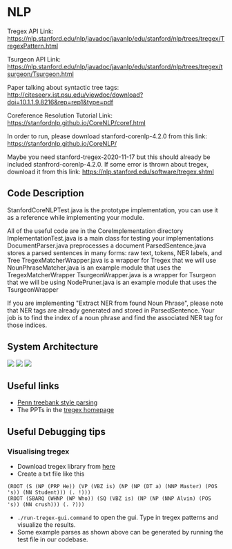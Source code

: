 # NLP

Tregex API Link: https://nlp.stanford.edu/nlp/javadoc/javanlp/edu/stanford/nlp/trees/tregex/TregexPattern.html

Tsurgeon API Link: https://nlp.stanford.edu/nlp/javadoc/javanlp/edu/stanford/nlp/trees/tregex/tsurgeon/Tsurgeon.html

Paper talking about syntactic tree tags: http://citeseerx.ist.psu.edu/viewdoc/download?doi=10.1.1.9.8216&rep=rep1&type=pdf

Coreference Resolution Tutorial Link: https://stanfordnlp.github.io/CoreNLP/coref.html

In order to run, please download stanford-corenlp-4.2.0 from this link: https://stanfordnlp.github.io/CoreNLP/

Maybe you need stanford-tregex-2020-11-17 but this should already be included stanfrord-corenlp-4.2.0. If some error is thrown about tregex, download it from this link: https://nlp.stanford.edu/software/tregex.shtml

## Code Description
StanfordCoreNLPTest.java is the prototype implementation, you can use it as a reference while implementing your module.

All of the useful code are in the CoreImplementation directory
ImplementationTest.java is a main class for testing your implementations
DocumentParser.java preprocesses a document
ParsedSentence.java stores a parsed sentences in many forms: raw text, tokens, NER labels, and Tree
TregexMatcherWrapper.java is a wrapper for Tregex that we will use
NounPhraseMatcher.java is an example module that uses the TregexMatcherWrapper
TsurgeonWrapper.java is a wrapper for Tsurgeon that we will be using
NodePruner.java is an example module that uses the TsurgeonWrapper

If you are implementing "Extract NER from found Noun Phrase", please note that NER tags are already generated and stored in ParsedSentence. Your job is to find the index of a noun phrase and find the associated NER tag for those indices.

## System Architecture
![](https://i.ibb.co/19CJGfc/76c28da2-2c42-4898-86fc-c12499b092dd.jpg)
![](https://i.ibb.co/NYxDCKm/4267e091-3222-4d3c-8756-fafee7104a6b.jpg)
![](https://i.ibb.co/JcDvRWx/0888fcd8-6f1e-4f2c-bc63-81ab1e034d3f.jpg)

## Useful links
* [Penn treebank style parsing](http://www.surdeanu.info/mihai/teaching/ista555-fall13/readings/PennTreebankConstituents.html)
* The PPTs in the [tregex homepage](https://nlp.stanford.edu/software/tregex.shtml#:~:text=Tregex%20is%20a%20utility%20for,Tsurgeon%2C%20a%20tree%20transformation%20language.)

## Useful Debugging tips
### Visualising tregex
* Download tregex library from [here](https://nlp.stanford.edu/software/stanford-tregex-4.2.0.zip)
* Create a txt file like this
```
(ROOT (S (NP (PRP He)) (VP (VBZ is) (NP (NP (DT a) (NNP Master) (POS 's)) (NN Student))) (. !)))
(ROOT (SBARQ (WHNP (WP Who)) (SQ (VBZ is) (NP (NP (NNP Alvin) (POS 's)) (NN crush))) (. ?)))
```
* `./run-tregex-gui.command`  to open the gui. Type in tregex patterns and visualize the results.
* Some example parses as shown above can be generated by running the test file in our codebase.
